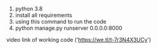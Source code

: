 1. python 3.8
2. install all requirements
3. using this command to run the code
4. python manage.py runserver 0.0.0.0:8000
   

video link of working code ('https://we.tl/t-7r3N4X3UCy')


